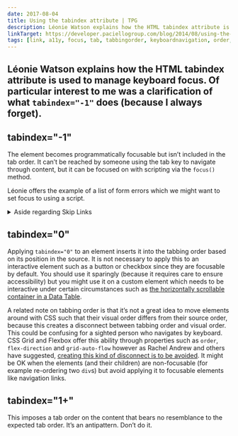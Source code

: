 ```yaml
---
date: 2017-08-04
title: Using the tabindex attribute | TPG
description: Léonie Watson explains how the HTML tabindex attribute is used to manage keyboard focus. 
linkTarget: https://developer.paciellogroup.com/blog/2014/08/using-the-tabindex-attribute/
tags: [link, a11y, focus, tab, tabbingorder, keyboardnavigation, order, cssgrid, flexbox]
---
```

Léonie Watson explains how the HTML tabindex attribute is used to manage keyboard focus. Of particular interest to me was a clarification of what `tabindex="-1"` does (because I always forget).
---

## tabindex="-1"

The element becomes programmatically focusable but isn’t included in the tab order. It can’t be reached by someone using the tab key to navigate through content, but it can be focused on with scripting via the `focus()` method. 

Léonie offers the example of a list of form errors which we might want to set focus to using a script.

<aside>
  <details>
    <summary>Aside regarding Skip Links</summary>
Incidentally, I sometimes see people including `tabindex="-1"` on their `main` element. This is a special use case in support of “skip links”, the solution for helping keyboard users and users of Assistive Technologies avoid having to tab through logo and navigation elements and instead skip directly to the main content. As [Ben Myers writes](https://benmyers.dev/blog/skip-links/), the addition of the `tabindex` attribute is a _belt and braces_ action to ensure the skip experience is not purely visual but actually sets focus properly so as to be predictable for keyboard and screen reader users.

> When a user follows our skip link, we want their keyboard focus to move to our target. Modern browsers will move that focus for us, but some older browsers will only move the focus if the target is focusable. If it’s not focusable, the page will scroll down but the user's focus will still be at the top of the page.

Given that [the browser issues seem to be mostly resolved](https://axesslab.com/skip-links/) and that GOV.UK found that including the `tabindex` attribute could be harmful, I’m inclined to go without it. Or if absolutely necessary, [use JavaScript to manage the `tabindex`-driven focusability of fragment-driven targets](https://github.com/selfthinker/dokuwiki_template_writr/blob/master/js/skip-link-focus-fix.js ) like Anika Henke from GOV.uk suggests (…or [use `focus()` like Scott O’Hara](https://github.com/scottaohara/accessible_modal_window/blob/9e40b6291b567057ec5fb09dbc686b26ac7eac9e/assets--demo/demo.js).
  </details>
</aside>

## tabindex="0"

Applying `tabindex="0"` to an element inserts it into the tabbing order based on its position in the source. It is not necessary to apply this to an interactive element such as a button or checkbox since they are focusable by default. You should use it sparingly (because it requires care to ensure accessibility) but you might use it on a custom element which needs to be interactive under certain circumstances such as [the horizontally scrollable container in a Data Table](https://inclusive-components.design/data-tables/).

A related note on tabbing order is that it’s not a great idea to move elements around with CSS such that their visual order differs from their source order, because this creates a disconnect between tabbing order and visual order. This could be confusing for a sighted person who navigates by keyboard. CSS Grid and Flexbox offer this ability through properties such as `order`, `flex-direction` and `grid-auto-flow` however as Rachel Andrew and others have suggested, [creating this kind of disconnect is to be avoided](https://rachelandrew.co.uk/archives/2019/06/04/grid-content-re-ordering-and-accessibility/). It might be OK when the elements (and their children) are non-focusable (for example re-ordering two `div`s) but avoid applying it to focusable elements like navigation links.

## tabindex="1+"

This imposes a tab order on the content that bears no resemblance to the expected tab order. It’s an antipattern. Don’t do it.
